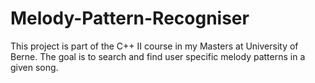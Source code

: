# Melody-Pattern-Recogniser
This project is part of the C++ II course in my Masters at University of Berne.
The goal is to search and find user specific melody patterns in a given song.
